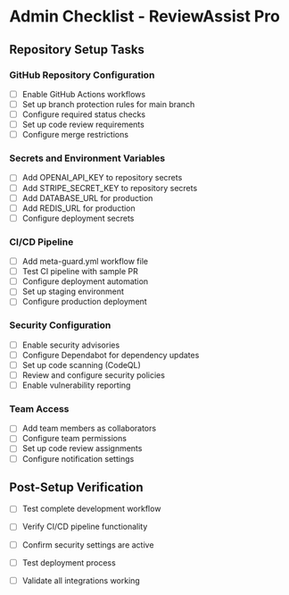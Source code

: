 # Admin Checklist - ReviewAssist Pro

## Repository Setup Tasks

### GitHub Repository Configuration
- [ ] Enable GitHub Actions workflows
- [ ] Set up branch protection rules for main branch
- [ ] Configure required status checks
- [ ] Set up code review requirements
- [ ] Configure merge restrictions

### Secrets and Environment Variables
- [ ] Add OPENAI_API_KEY to repository secrets
- [ ] Add STRIPE_SECRET_KEY to repository secrets
- [ ] Add DATABASE_URL for production
- [ ] Add REDIS_URL for production
- [ ] Configure deployment secrets

### CI/CD Pipeline
- [ ] Add meta-guard.yml workflow file
- [ ] Test CI pipeline with sample PR
- [ ] Configure deployment automation
- [ ] Set up staging environment
- [ ] Configure production deployment

### Security Configuration
- [ ] Enable security advisories
- [ ] Configure Dependabot for dependency updates
- [ ] Set up code scanning (CodeQL)
- [ ] Review and configure security policies
- [ ] Enable vulnerability reporting

### Team Access
- [ ] Add team members as collaborators
- [ ] Configure team permissions
- [ ] Set up code review assignments
- [ ] Configure notification settings

## Post-Setup Verification
- [ ] Test complete development workflow
- [ ] Verify CI/CD pipeline functionality
- [ ] Confirm security settings are active
- [ ] Test deployment process
- [ ] Validate all integrations working

